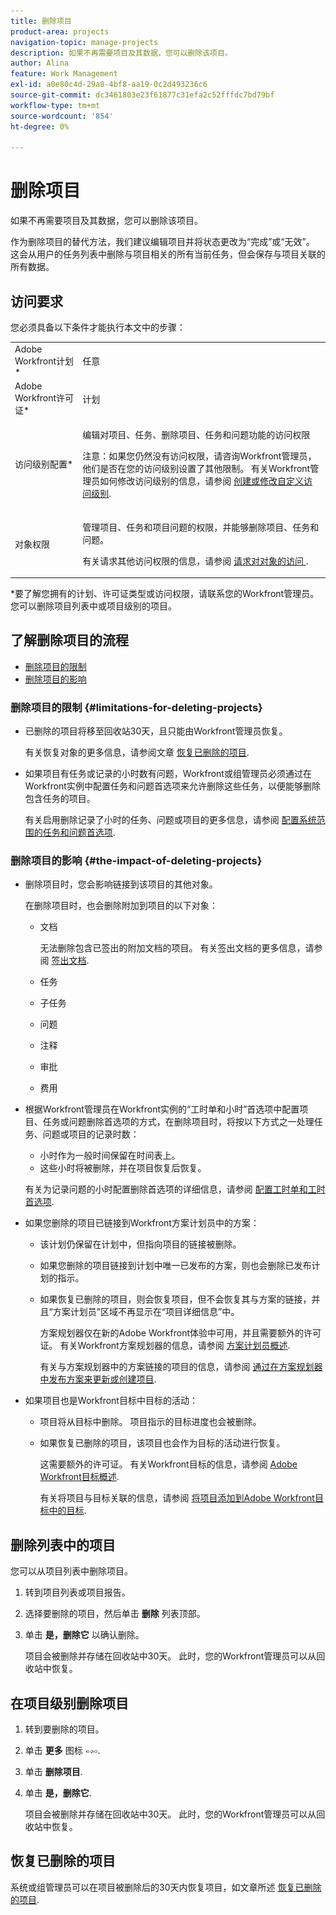 ```yaml
---
title: 删除项目
product-area: projects
navigation-topic: manage-projects
description: 如果不再需要项目及其数据，您可以删除该项目。
author: Alina
feature: Work Management
exl-id: a0e80c4d-29a8-4bf8-aa19-0c2d493236c6
source-git-commit: dc3461803e23f61877c31efa2c52fffdc7bd79bf
workflow-type: tm+mt
source-wordcount: '854'
ht-degree: 0%

---
```


# 删除项目

如果不再需要项目及其数据，您可以删除该项目。

作为删除项目的替代方法，我们建议编辑项目并将状态更改为“完成”或“无效”。 这会从用户的任务列表中删除与项目相关的所有当前任务，但会保存与项目关联的所有数据。

## 访问要求

<!-- drafted for P&P:
<table style="table-layout:auto"> 
 <col> 
 <col> 
 <tbody> 
  <tr> 
   <td> <p>Adobe Workfront plan*</p> </td> 
   <td>Any</td> 
  </tr> 
  <tr> 
   <td> <p>Adobe Workfront license*</p> </td> 
   <td> <p>Current license: Standard </p> 
   Or
   <p>Legacy license: Plan </p>
   </td> 
  </tr> 
  <tr data-mc-conditions=""> 
   <td><strong>Access level configurations*</strong> </td> 
   <td> <p>Edit access to Projects with ability to Create <span>and Delete</span> projects</p> <p><b>NOTE</b>
   
   If you still don't have access, ask your Workfront administrator if they set additional restrictions in your access level. For information on how a Workfront administrator can change your access level, see <a href="../../../administration-and-setup/add-users/configure-and-grant-access/create-modify-access-levels.md" class="MCXref xref">Create or modify custom access levels</a>.</p> </td> 
  </tr> 
  <tr data-mc-conditions=""> 
   <td> <p><strong>Object permissions</strong> </p> </td> 
   <td> <p>Edit access to Projects, Tasks,&nbsp;Issues with ability to Delete projects, tasks, and issues</p> <p>Note: If you still don't have access, ask your Workfront administrator if they set additional restrictions in your access level. For information on how a Workfront administrator can modify your access level, see <a href="../../../administration-and-setup/add-users/configure-and-grant-access/create-modify-access-levels.md" class="MCXref xref">Create or modify custom access levels</a>.</p> </td> 
  </tr> 
 </tbody> 
</table>
-->

您必须具备以下条件才能执行本文中的步骤：

<table style="table-layout:auto"> 
 <col> 
 <col> 
 <tbody> 
  <tr> 
   <td role="rowheader">Adobe Workfront计划*</td> 
   <td> <p>任意 </p> </td> 
  </tr> 
  <tr> 
   <td role="rowheader">Adobe Workfront许可证*</td> 
   <td> <p>计划 </p> </td> 
  </tr> 
  <tr> 
   <td role="rowheader">访问级别配置*</td> 
   <td> <p>编辑对项目、任务、删除项目、任务和问题功能的访问权限</p> <p>注意：如果您仍然没有访问权限，请咨询Workfront管理员，他们是否在您的访问级别设置了其他限制。 有关Workfront管理员如何修改访问级别的信息，请参阅 <a href="../../../administration-and-setup/add-users/configure-and-grant-access/create-modify-access-levels.md" class="MCXref xref">创建或修改自定义访问级别</a>.</p> </td> 
  </tr> 
  <tr> 
   <td role="rowheader">对象权限</td> 
   <td> <p>管理项目、任务和项目问题的权限，并能够删除项目、任务和问题。 </p> <p>有关请求其他访问权限的信息，请参阅 <a href="../../../workfront-basics/grant-and-request-access-to-objects/request-access.md" class="MCXref xref">请求对对象的访问 </a>.</p> </td> 
  </tr> 
 </tbody> 
</table>

&#42;要了解您拥有的计划、许可证类型或访问权限，请联系您的Workfront管理员。
您可以删除项目列表中或项目级别的项目。

## 了解删除项目的流程

* [删除项目的限制](#limitations-for-deleting-projects)
* [删除项目的影响](#the-impact-of-deleting-projects)

### 删除项目的限制  {#limitations-for-deleting-projects}

* 已删除的项目将移至回收站30天，且只能由Workfront管理员恢复。

   有关恢复对象的更多信息，请参阅文章 [恢复已删除的项目](../../../administration-and-setup/manage-workfront/manage-deleted-items/restore-deleted-items.md).

* 如果项目有任务或记录的小时数有问题，Workfront或组管理员必须通过在Workfront实例中配置任务和问题首选项来允许删除这些任务，以便能够删除包含任务的项目。

   有关启用删除记录了小时的任务、问题或项目的更多信息，请参阅 [配置系统范围的任务和问题首选项](../../../administration-and-setup/set-up-workfront/configure-system-defaults/set-task-issue-preferences.md).

   <!--
  <p data-mc-conditions="QuicksilverOrClassic.Quicksilver,QuicksilverOrClassic.Draft mode">(NOTE: this bullet stays in NWE only forever)</p>
  -->

### 删除项目的影响 {#the-impact-of-deleting-projects}

* 删除项目时，您会影响链接到该项目的其他对象。

   在删除项目时，也会删除附加到项目的以下对象：

   * 文档

      无法删除包含已签出的附加文档的项目。 有关签出文档的更多信息，请参阅 [签出文档](../../../documents/managing-documents/check-out-documents.md).

   * 任务
   * 子任务
   * 问题
   * 注释
   * 审批
   * 费用

* 根据Workfront管理员在Workfront实例的“工时单和小时”首选项中配置项目、任务或问题删除首选项的方式，在删除项目时，将按以下方式之一处理任务、问题或项目的记录时数：

   * 小时作为一般时间保留在时间表上。
   * 这些小时将被删除，并在项目恢复后恢复。

   有关为记录问题的小时配置删除首选项的详细信息，请参阅 [配置工时单和工时首选项](../../../administration-and-setup/set-up-workfront/configure-timesheets-schedules/timesheet-and-hour-preferences.md).

* 如果您删除的项目已链接到Workfront方案计划员中的方案：

   * 该计划仍保留在计划中，但指向项目的链接被删除。
   * 如果您删除的项目链接到计划中唯一已发布的方案，则也会删除已发布计划的指示。
   * 如果恢复已删除的项目，则会恢复项目，但不会恢复其与方案的链接，并且“方案计划员”区域不再显示在“项目详细信息”中。

      方案规划器仅在新的Adobe Workfront体验中可用，并且需要额外的许可证。 有关Workfront方案规划器的信息，请参阅 [方案计划员概述](../../../scenario-planner/scenario-planner-overview.md).

      有关与方案规划器中的方案链接的项目的信息，请参阅 [通过在方案规划器中发布方案来更新或创建项目](../../../scenario-planner/publish-scenarios-update-projects.md).

* 如果项目也是Workfront目标中目标的活动：

   * 项目将从目标中删除。 项目指示的目标进度也会被删除。

   * 如果恢复已删除的项目，该项目也会作为目标的活动进行恢复。

      这需要额外的许可证。 有关Workfront目标的信息，请参阅 [Adobe Workfront目标概述](../../../workfront-goals/goal-management/wf-goals-overview.md).

      有关将项目与目标关联的信息，请参阅 [将项目添加到Adobe Workfront目标中的目标](../../../workfront-goals/results-and-activities/connect-projects-to-goals-overview.md).

## 删除列表中的项目

您可以从项目列表中删除项目。

1. 转到项目列表或项目报告。
1. 选择要删除的项目，然后单击 **删除** 列表顶部。

1. 单击 **是，删除它** 以确认删除。

   项目会被删除并存储在回收站中30天。 此时，您的Workfront管理员可以从回收站中恢复。

## 在项目级别删除项目

1. 转到要删除的项目。
1. 单击 **更多** 图标 ![](assets/qs-more-menu.png).

1. 单击 **删除项目**.

1. 单击 **是，删除它**.

   项目会被删除并存储在回收站中30天。 此时，您的Workfront管理员可以从回收站中恢复。

## 恢复已删除的项目

系统或组管理员可以在项目被删除后的30天内恢复项目，如文章所述 [恢复已删除的项目](../../../administration-and-setup/manage-workfront/manage-deleted-items/restore-deleted-items.md).
